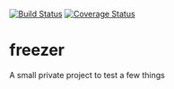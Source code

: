[![Build Status](https://travis-ci.org/sthuemm/freezer.svg?branch=master)](https://travis-ci.org/sthuemm/freezer)
[![Coverage Status](https://coveralls.io/repos/github/sthuemm/freezer/badge.svg?branch=master)](https://coveralls.io/github/sthuemm/freezer?branch=master)

# freezer

A small private project to test a few things 
